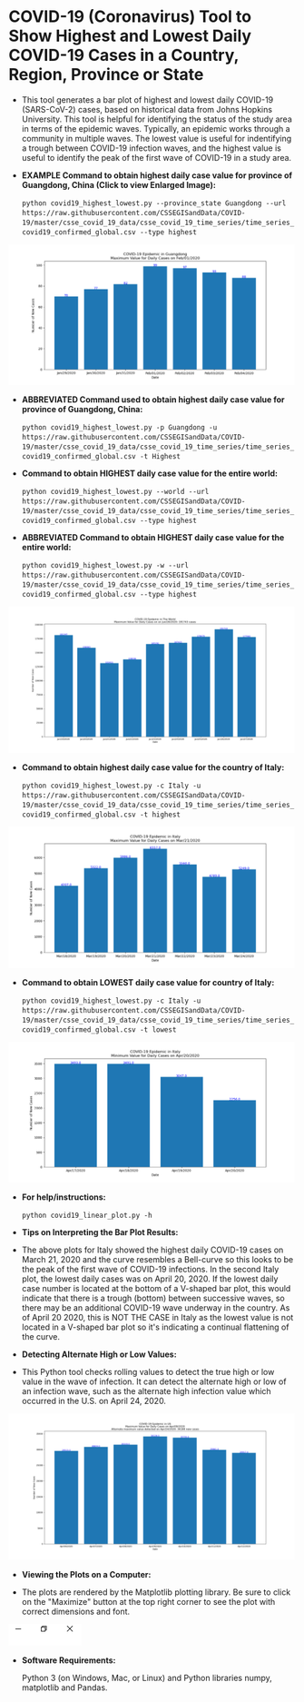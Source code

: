 COVID-19 (Coronavirus) Tool to Show Highest and Lowest Daily COVID-19 Cases in a Country, Region, Province or State
========================================================================================================================

* This tool generates a bar plot of highest and lowest daily COVID-19 (SARS-CoV-2) cases, based on historical data from Johns Hopkins University. This tool is helpful for identifying the status of the study area in terms of the epidemic waves.  Typically, an epidemic works through a community in multiple waves.  The lowest value is useful for indentifying a trough between COVID-19 infection waves, and the highest value is useful to identify the peak of the first wave of COVID-19 in a study area.

* __EXAMPLE Command to obtain highest daily case value for province of Guangdong, China (Click to view Enlarged Image):__

  `python covid19_highest_lowest.py --province_state Guangdong --url https://raw.githubusercontent.com/CSSEGISandData/COVID-19/master/csse_covid_19_data/csse_covid_19_time_series/time_series_covid19_confirmed_global.csv --type highest`

![Guangdong](example_plots/Guangdong_highest.png "Click to see enlarged plot image for province of Guangdong")


* __ABBREVIATED Command used to obtain highest daily case value for province of Guangdong, China:__

  `python covid19_highest_lowest.py -p Guangdong -u https://raw.githubusercontent.com/CSSEGISandData/COVID-19/master/csse_covid_19_data/csse_covid_19_time_series/time_series_covid19_confirmed_global.csv -t Highest`

* __Command to obtain HIGHEST daily case value for the entire world:__

  `python covid19_highest_lowest.py --world --url https://raw.githubusercontent.com/CSSEGISandData/COVID-19/master/csse_covid_19_data/csse_covid_19_time_series/time_series_covid19_confirmed_global.csv --type highest`

* __ABBREVIATED Command to obtain HIGHEST daily case value for the entire world:__

  `python covid19_highest_lowest.py -w --url https://raw.githubusercontent.com/CSSEGISandData/COVID-19/master/csse_covid_19_data/csse_covid_19_time_series/time_series_covid19_confirmed_global.csv --type highest`

![World](example_plots/World_highest.png "Click to see enlarged plot image")


* __Command to obtain highest daily case value for the country of Italy:__

  `python covid19_highest_lowest.py -c Italy -u https://raw.githubusercontent.com/CSSEGISandData/COVID-19/master/csse_covid_19_data/csse_covid_19_time_series/time_series_covid19_confirmed_global.csv -t highest`

![Italy1](example_plots/Italy_highest.png "Click to see enlarged Italy plot image")


* __Command to obtain LOWEST daily case value for country of Italy:__

  `python covid19_highest_lowest.py -c Italy -u https://raw.githubusercontent.com/CSSEGISandData/COVID-19/master/csse_covid_19_data/csse_covid_19_time_series/time_series_covid19_confirmed_global.csv -t lowest`

![Italy2](example_plots/Italy_lowest.png "Click to see enlarged Italy plot image")


* __For help/instructions:__

  `python covid19_linear_plot.py -h`
  
* __Tips on Interpreting the Bar Plot Results:__

* The above plots for Italy showed the highest daily COVID-19 cases on March 21, 2020 and the curve resembles a Bell-curve so this looks to be the peak of the first wave of COVID-19 infections.  In the second Italy plot, the lowest daily cases was on April 20, 2020. If the lowest daily case number is located at the bottom of a V-shaped bar plot, this would indicate that there is a trough (bottom) between successive waves, so there may be an additional COVID-19 wave underway in the country. As of April 20 2020, this is NOT THE CASE in Italy as the lowest value is not located in a V-shaped bar plot so it's indicating a continual flattening of the curve.

* __Detecting Alternate High or Low Values:__

* This Python tool checks rolling values to detect the true high or low value in the wave of infection.  It can detect the alternate high or low of an infection wave, such as the alternate high infection value which occurred in the U.S. on April 24, 2020.  

![US1](example_plots/US_highest.png "Click to see enlarged US plot image")

* __Viewing the Plots on a Computer:__

* The plots are rendered by the Matplotlib plotting library. Be sure to click on the "Maximize" button at the top right corner to see the plot with correct dimensions and font.

![Click on Maximize Plot Button](example_plots/Maximize_plot.png "Click to see enlarged plot image")

* __Software Requirements:__ 

    Python 3 (on Windows, Mac, or Linux) and Python libraries numpy, matplotlib and Pandas.
